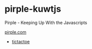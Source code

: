# pirple-kuwtjs
Pirple - Keeping Up With the Javascripts

[pirple.com](https://pirple.thinkific.com)

- [tictactoe](/tictactoe)
